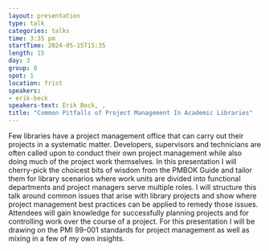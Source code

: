 ```yaml
---
layout: presentation
type: talk
categories: talks
time: 3:35 pm
startTime: 2024-05-15T15:35
length: 15
day: 3
group: 8
spot: 1
location: frist
speakers:
- erik-beck
speakers-text: Erik Beck, ,
title: "Common Pitfalls of Project Management In Academic Libraries"
---
```

Few libraries have a project management office that can carry out their projects in a systematic matter.  Developers, supervisors and technicians are often called upon to conduct their own project management while also doing much of the project work themselves.  In this presentation I will cherry-pick the choicest bits of wisdom from the PMBOK Guide and tailor them for library scenarios where work units are divided into functional departments and project managers serve multiple roles.  I will structure this talk around common issues that arise with library projects and show where project management best practices can be applied to remedy those issues.  Attendees will gain knowledge for successfully planning projects and for controlling work over the course of a project.   For this presentation I will be drawing on the PMI 99-001 standards for project management as well as mixing in a few of my own insights.
